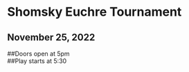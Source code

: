 # Shomsky Euchre Tournament
## November 25, 2022  
  
##Doors open at 5pm  
##Play starts at 5:30  



